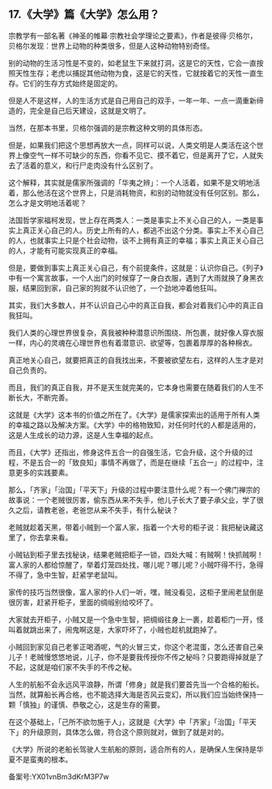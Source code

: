 ## 17.《大学》篇《大学》怎么用？
宗教学有一部名著《神圣的帷幕·宗教社会学理论之要素》，作者是彼得·贝格尔，贝格尔发现：世界上动物的种类很多，但是人这种动物特别奇怪。


别的动物的生活习性是不变的，如老鼠生下来就打洞，这是它的天性，它会一直按照天性生存；老虎以捕捉其他动物为食，这是它的天性，它就按着它的天性一直生存。它们的生存方式始终是固定的。


但是人不是这样，人的生活方式是自己用自己的双手，一年一年、一点一滴重新缔造的，完全是自己后天建设，这就是文明了。


当然，在那本书里，贝格尔强调的是宗教这种文明的具体形态。


但是，如果我们把这个思想再放大一点，同样可以说，人类文明是人类活在这个世界上像空气一样不可缺少的东西，你看不见它、摸不着它，但是离开了它，人就失去了活着的意义，和行尸走肉没有什么区别了。


这个解释，其实就是儒家所强调的「华夷之辨」：一个人活着，如果不是文明地活着，那么他活在这个世界上，只是消耗物资，和别的动物就没有任何区别。那么，怎么才是文明地活着呢？


法国哲学家福柯发现，世上存在两类人：一类是事实上不关心自己的人，一类是事实上真正关心自己的人。历史上所有的人，都逃不出这个分类。事实上不关心自己的人，也就事实上只是个社会动物，谈不上拥有真正的幸福；事实上真正关心自己的人，才能有可能实现真正的幸福。


但是，要做到事实上真正关心自己，有个前提条件，这就是：认识你自己。《列子》中有一个寓言故事，一个人出门的时候穿了一身白衣服，遇到了大雨就换了身黑衣服，结果回到家，自己家的狗就不认识他了，一个劲地冲着他狂叫。


其实，我们大多数人，并不认识自己心中的真正自我，都会对着我们心中的真正自我狂叫。


我们人类的心理世界很复杂，真我被种种潜意识所围绕、所包裹，就好像人穿衣服一样，内心的灵魂在心理世界也有着潜意识、欲望等，包裹着厚厚的各种棉衣。


真正地关心自己，就要把真正的自我找出来，不要被欲望左右，这样的人生才是对自己负责的。


而且，我们的真正自我，并不是天生就完美的，它本身也需要在随着我们的人生不断长大，不断完善。


这就是《大学》这本书的价值之所在了。《大学》是儒家探索出的适用于所有人类的幸福之路以及解决方案。《大学》中的格物致知，对任何时代的人都是适用的，这是人生成长的动力源，这是人生幸福的起点。


而且，《大学》还指出，修身这件五合一的自强生活，它会升级，这个升级的过程，不是五合一的「致良知」事情不再做了，而是在继续「五合一」的过程中，注意更多的实践要素。


那么，「齐家」「治国」「平天下」升级的过程中要注意什么呢？有一个佛门禅宗的故事说：一个老贼很厉害，偷东西从来不失手，他儿子长大了要子承父业，学了很久之后，请教老爸，老爸您从来不失手，有什么秘诀？


老贼就趁着天黑，带着小贼到一个富人家，指着一个大号的柜子说：我把秘诀藏这里了，你去拿来看。


小贼钻到柜子里去找秘诀，结果老贼把柜子一锁，四处大喊：有贼啊！快抓贼啊！富人家的人都给惊醒了，举着灯笼四处找，哪儿呢？哪儿呢？小贼吓得不行，急得不得了，急中生智，赶紧学老鼠叫。


家传的技巧当然很像，富人家的仆人们一听，嘿，贼没看见，这柜子里闹老鼠倒是很厉害，赶紧开柜子，里面的绸缎别给咬坏了。


大家就去开柜子，小贼又是一个急中生智，把绸缎往身上一裹，趁着柜门一开，怪叫着就跳出来了，闹鬼啊这是，大家吓坏了，小贼也趁机就跑掉了。


小贼回到家见自己老爹正喝酒呢，气的火冒三丈，你这个老混蛋，怎么还害自己亲儿子！老贼慢悠悠地说，儿子，你不是要我传授你不传之秘吗？只要跑得掉就是了不起，这就是咱们家不失手的不传之秘。


人生的航船不会永远风平浪静，所谓「修身」就是我们要首先当一个合格的船长。当然，就算船长再合格，也不能选择大海是否风云变幻，所以我们应当始终保持一颗「慎独」的谨慎、恭敬之心，这是生存的需要。


在这个基础上，「己所不欲勿施于人」，这就是《大学》中「齐家」「治国」「平天下」的升级原则，具体怎么做，符合这个原则就对，做到了就是对的。


《大学》所说的老船长驾驶人生航船的原则，适合所有的人，是确保人生保持是华夏不是蛮夷的根本。


备案号:YX01vnBm3dKrM3P7w

